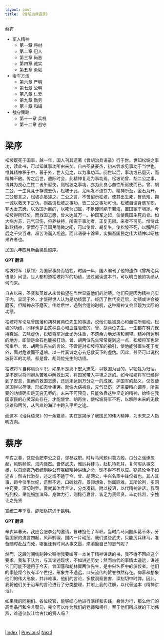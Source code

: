```yaml
---
layout: post
title: 《曾胡治兵语录》
---
```


蔡锷

* 军人精神
  - 第一章 将材
  - 第二章 用人
  - 第三章 尚志
  - 第四章 诚实
  - 第五章 勇毅
* 治军方法
  - 第六章 严明
  - 第七章 公明
  - 第八章 仁爱
  - 第九章 勤劳
  - 第十章 和辑
* 战守策略
  - 第十一章 兵机
  - 第十二章 战守

# 梁序

松坡既死于国事，越一年，国人刊其遗著《曾胡治兵语录》行于世。世知松坡之事功，读此书，可以知其事功所由来矣。自古圣贤豪杰，初未尝求见事功于当世也。惟其精神积于中，著于外，世人见之，以为事功耳。阅世以后，事功或已磨灭，而精神不敝。传之后世，遭际时会，此精神复现为事功焉。松坡论曾、胡二公之事，谓其为良心血性二者所驱使，则松坡之事功，亦为此良心血性所驱使而已。曾、胡二公，一生竞竞于存诚去伪，松坡于此，尤阐发不遗馀力。精神所至，金石为开，二公屡言之，松坡亦屡述之。二公之言，不啻诏示松坡，使其出生死，冒危难，掬一诚以救天下之伪。则虽谓松坡之事功，皆二公之事功可也。松坡自谓身膺军职，非大发志愿，以救国为目的，以死为归属，不足渡同胞于苦海，置国家于坦途。今松坡得所归矣，而救国志愿，曾未达其万一。护国军之起，仅使民国生死肉骨。如大病方苏，元气已伤，将养扶持，所需于事功者，正复无限。来者不可见，惟恃此耿耿精神，常留存于吾国民隐微之间，可以使曾、胡复生，使松坡不死，以解除日后之千灾百难，超苦海而入坦途。而此语录十馀章，实揭吾国民之伟大精神以昭兹来许者也。

民国六年四月新会梁启超序。

**GPT 翻译**

松坡将军（蔡锷）为国家事务而牺牲，时隔一年，国人编刊了他的遗作《曾胡治兵语录》问世。世人都知道松坡将军的功绩，通过阅读这本书，可以明白他的功绩从何而来。

自古以来，圣贤和英雄从未曾指望在当世显露他们的功绩。他们只是因为精神充实于内，显现于外，才使得世人认为是功绩罢了。经历了世代变迁后，功绩或许会被磨灭，但精神永不磨灭。传给后世，遇到合适的时机，这种精神又会显现为实际的功绩。

松坡将军论及曾国藩和胡林翼两位先生的事迹，说他们是被良心和血性所驱动。松坡的功绩，同样也是由这种良心和血性驱使的。曾、胡两位先生，一生都在努力保持真诚、去除虚伪，松坡将军对此尤为注重，不遗余力地发挥和阐释。精神所达到的地方，即使是金石也能被打动。曾、胡两位先生常常提到这一点，松坡将军也常常重申。曾、胡两位先生的言论，不啻是对松坡将军的指引，使他能够置生死于度外，面对危难而不退缩，以一片真诚之心去拯救天下的虚伪。因此，甚至可以说松坡将军的功绩，都是曾、胡两位先生的功绩。

松坡将军自称肩负军职，如果不是发下宏大志愿，以救国为目的，以牺牲为归宿，是不足以将同胞从苦难中解救出来，将国家带入平坦之途的。如今松坡将军已经得到了安息，但他的救国志愿，还远未达到万分之一的成就。护国军的起义，仅仅使民国得以存活，形如肉骨相连。就像大病初愈，元气已伤，还需要精心调养，所需要的功绩确实是无穷无尽的。未来不可预见，只能依靠这种坚定的精神，始终在我国家民的心灵深处存在，才能使曾、胡再生，使松坡将军不朽，以解除未来的无数灾难和困苦，从苦难的海洋中跨入平坦之途。

而这本《治兵语录》的十余篇章，实在是揭示了我国民的伟大精神，为未来之人指明方向。

# 蔡序

辛亥之春，馀应合肥李公之召，谬参戎职。时片马问题纠葛方殷，瓜分之谣诼忽起，风鹤频惊，海内骚然。吾侪武夫，惟厉兵秣马，赴机待死耳，复何暇从事文墨，以自溺丧乃者统制钟公有嘱编精神讲话之命，馀不得不有以应。窃意论今不如述古；然古代渺矣，述之或不适于今。曾、胡两公，中兴名臣中锋佼者也。其人其事，距今仅半世纪，遗型不远，口碑犹存。景仰想象，尚属匪难。其所论列，多洞中窍要，深切时弊。爰就其治兵言论，分类凑辑，附以按语，以代精神讲话。我同袍列校，果能细加演绎，身体力行，则懿行嘉言，皆足为我师资，丰功伟烈，宁独让之先贤

宣统三年季夏，邵阳蔡锷识于昆明。

**GPT 翻译**

辛亥年春天，我应合肥李公的邀请，冒昧担任了军职。当时片马问题纠葛不休，分裂国家的流言四起，风声鹤唳，国内一片动荡。我们这些武夫，只能厉兵秣马，准备随时赴战而死，哪里还有时间从事文墨，来消磨自己的志气呢？

然而，这段时间统制钟公嘱咐我要编写一本关于精神讲话的书，我不得不回应这个要求。我私下认为，与其论述现状，不如讲述历史；然而古代的事情太遥远，讲述它们可能不适用于今天。曾国藩和胡林翼两位先生，是中兴名臣中的佼佼者。他们的事迹距今仅有半个世纪，形象并不遥远，口头流传的赞誉依然存在。仰慕和想象他们的伟大形象，并非难事。他们的言论，多数洞察要害，深刻切中时弊。因此，我将他们关于治军的言论进行了分类整理，并附上我的注解，以代替这本《精神讲话》。

如果我的同袍们、各位校官，能够细心地进行演绎和实践，身体力行，那么他们的高尚品行和名言警句，完全可以作为我们的老师和榜样。至于他们所成就的丰功伟烈，难道仅仅让给古代的贤人吗？

<br/>

|[Index](./) | [Previous](6-3-0-zenghu)| [Next](6-3-3-jiangcai)|
